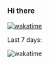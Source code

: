 ### Hi there 

[![wakatime](https://wakatime.com/badge/user/612b4793-5263-42e7-bd30-ab9033b37519.svg)](https://wakatime.com/@612b4793-5263-42e7-bd30-ab9033b37519)

Last 7 days:

![wakatime](https://github-readme-stats.vercel.app/api/wakatime?username=RT19702&layout=compact)
